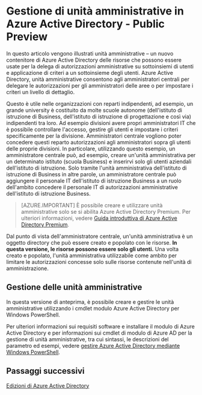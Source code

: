<properties
   pageTitle="Gestione di unità amministrative di Azure Active Directory"
   description="Utilizzo di unità amministrative per la delega più granulare di autorizzazioni di Azure Active Directory"
   services="active-directory"
   documentationCenter=""
   authors="curtand"
   manager="femila"
   editor=""/>

<tags
   ms.service="active-directory"
   ms.devlang="na"
   ms.topic="article"
   ms.tgt_pltfrm="na"
   ms.workload="identity"
   ms.date="08/23/2016"
   ms.author="curtand"/>

# <a name="administrative-units-management-in-azure-ad---public-preview"></a>Gestione di unità amministrative in Azure Active Directory - Public Preview

In questo articolo vengono illustrati unità amministrative – un nuovo contenitore di Azure Active Directory delle risorse che possono essere usate per la delega di autorizzazioni amministrative su sottoinsiemi di utenti e applicazione di criteri a un sottoinsieme degli utenti. Azure Active Directory, unità amministrative consentono agli amministratori centrali per delegare le autorizzazioni per gli amministratori delle aree o per impostare i criteri un livello di dettaglio.

Questo è utile nelle organizzazioni con reparti indipendenti, ad esempio, un grande university è costituito da molte scuole autonome (dell'istituto di istruzione di Business, dell'istituto di istruzione di progettazione e così via) indipendenti tra loro. Ad esempio divisioni avere propri amministratori IT che è possibile controllare l'accesso, gestire gli utenti e impostare i criteri specificamente per la divisione. Amministratori centrale vogliono poter concedere questi reparto autorizzazioni agli amministratori sopra gli utenti delle proprie divisioni. In particolare, utilizzando questo esempio, un amministratore centrale può, ad esempio, creare un'unità amministrativa per un determinato istituto (scuola Business) e inserirvi solo gli utenti aziendali dell'istituto di istruzione. Solo tramite l'unità amministrativa dell'istituto di istruzione di Business in altre parole, un amministratore centrale può aggiungere il personale IT dell'istituto di istruzione Business a un ruolo dell'ambito concedere il personale IT di autorizzazioni amministrative dell'istituto di istruzione Business.

> [AZURE.IMPORTANT]
> È possibile creare e utilizzare unità amministrative solo se si abilita Azure Active Directory Premium. Per ulteriori informazioni, vedere [Guida introduttiva di Azure Active Directory Premium](active-directory-get-started-premium.md).

Dal punto di vista dell'amministratore centrale, un'unità amministrativa è un oggetto directory che può essere creato e popolato con le risorse. **In questa versione, le risorse possono essere solo gli utenti.** Una volta creato e popolato, l'unità amministrativa utilizzabile come ambito per limitare le autorizzazioni concesse solo sulle risorse contenute nell'unità di amministrazione.

## <a name="managing-administrative-units"></a>Gestione delle unità amministrative

In questa versione di anteprima, è possibile creare e gestire le unità amministrative utilizzando i cmdlet modulo Azure Active Directory per Windows PowerShell.

Per ulteriori informazioni sui requisiti software e installare il modulo di Azure Active Directory e per informazioni sui cmdlet di modulo di Azure AD per la gestione di unità amministrative, tra cui sintassi, le descrizioni del parametro ed esempi, vedere [gestire Azure Active Directory mediante Windows PowerShell](https://msdn.microsoft.com/library/azure/jj151815.aspx).


## <a name="next-steps"></a>Passaggi successivi
[Edizioni di Azure Active Directory](active-directory-editions.md)
